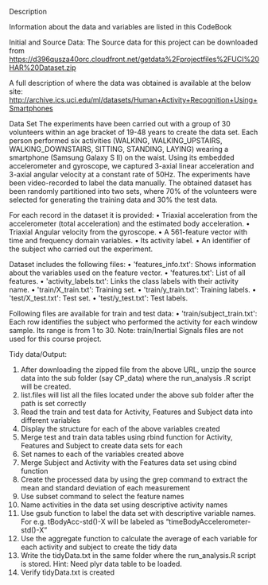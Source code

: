Description

Information about the data and variables are listed in this CodeBook

Initial and Source Data:
The Source data for this project can be downloaded from
https://d396qusza40orc.cloudfront.net/getdata%2Fprojectfiles%2FUCI%20HAR%20Dataset.zip

A full description of where the data was obtained is available at the below site:
http://archive.ics.uci.edu/ml/datasets/Human+Activity+Recognition+Using+Smartphones

Data Set 
The experiments have been carried out with a group of 30 volunteers within an age bracket of 19-48 years to create the data set. Each person performed six activities (WALKING, WALKING_UPSTAIRS, WALKING_DOWNSTAIRS, SITTING, STANDING, LAYING) wearing a smartphone (Samsung Galaxy S II) on the waist. Using its embedded accelerometer and gyroscope, we captured 3-axial linear acceleration and 3-axial angular velocity at a constant rate of 50Hz. The experiments have been video-recorded to label the data manually. The obtained dataset has been randomly partitioned into two sets, where 70% of the volunteers were selected for generating the training data and 30% the test data.

For each record in the dataset it is provided:
•	Triaxial acceleration from the accelerometer (total acceleration) and the estimated body acceleration.
•	Triaxial Angular velocity from the gyroscope.
•	A 561-feature vector with time and frequency domain variables.
•	Its activity label.
•	An identifier of the subject who carried out the experiment.

Dataset includes the following files:
•	'features_info.txt': Shows information about the variables used on the feature vector.
•	'features.txt': List of all features.
•	'activity_labels.txt': Links the class labels with their activity name.
•	'train/X_train.txt': Training set.
•	'train/y_train.txt': Training labels.
•	'test/X_test.txt': Test set.
•	'test/y_test.txt': Test labels.

Following files are available for train and test data:
•	'train/subject_train.txt': Each row identifies the subject who performed the activity for each window sample. Its range is from 1 to 30.
Note: train/Inertial Signals files are not used for this course project.

Tidy data/Output:
1.	After downloading the zipped  file from the above URL, unzip the source data into the sub folder (say CP_data) where the run_analysis .R script will be created.
2.	list.files will list all the files located under the above sub folder after the path is set correctly
3.	Read the train and test data for Activity, Features and  Subject data into different variables
4.	Display the structure for each of the above variables created
5.	Merge test and train data tables  using rbind function  for Activity, Features and Subject to create data sets for each
6.	Set names to each of the variables created above
7.	Merge Subject and Activity with the Features data set using cbind function
8.	Create the processed data  by using the grep command to extract the mean and standard deviation  of each measurement
9.	Use subset command to select the feature names
10.	Name activities in the data set using descriptive activity names
11.	Use gsub function to label the data set with descriptive variable names. For e.g.  tBodyAcc-std()-X will be labeled as “timeBodyAccelerometer-std()-X”
12.	Use the aggregate function to calculate the average of each variable for each activity and subject to create the tidy data
13.	Write the tidyData.txt in the same folder where the run_analysis.R script is stored. Hint: Need plyr data table to be loaded.
14.	Verify tidyData.txt is created

